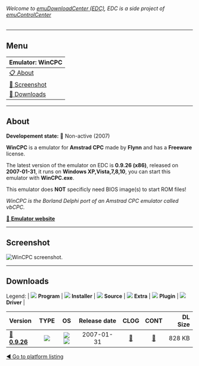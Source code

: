 ###### Welcome to [emuDownloadCenter (EDC)](https://github.com/PhoenixInteractiveNL/emuDownloadCenter/wiki/), EDC is a side project of [emuControlCenter](https://github.com/PhoenixInteractiveNL/emuControlCenter/wiki/)
***
## Menu
| **Emulator: WinCPC** |
|:---------|
| [:clipboard: About](#about) |
| [:sunrise: Screenshot](#screenshot) |
| [:floppy_disk: Downloads](#downloads) |
***
## About
**Developement state:** :red_circle: Non-active (2007)

**WinCPC** is a emulator for **Amstrad CPC** made by **Flynn** and has a **Freeware** license.

The latest version of the emulator on EDC is **0.9.26 (x86)**, released on **2007-01-31**, it runs on **Windows XP,Vista,7,8,10**, you can start this emulator with **WinCPC.exe**.

This emulator does **NOT** specificly need BIOS image(s) to start ROM files!

_WinCPC is the Borland Delphi port of an Amstrad CPC emulator called vbCPC._

[:link: **Emulator website**](http://www.wincpc.ch/?topic=projects-wincpc)
***
## Screenshot
![](https://raw.githubusercontent.com/PhoenixInteractiveNL/emuDownloadCenter/master/hooks/wincpc/emulator_screen_01.jpg "WinCPC screenshot.")
***
## Downloads
Legend:
| ![](https://raw.githubusercontent.com/wiki/PhoenixInteractiveNL/emuDownloadCenter/images_misc/icon_program_24.png) **Program** | 
![](https://raw.githubusercontent.com/wiki/PhoenixInteractiveNL/emuDownloadCenter/images_misc/icon_installer_24.png) **Installer** | 
![](https://raw.githubusercontent.com/wiki/PhoenixInteractiveNL/emuDownloadCenter/images_misc/icon_source_code_24.png) **Source** | 
![](https://raw.githubusercontent.com/wiki/PhoenixInteractiveNL/emuDownloadCenter/images_misc/icon_extra_24.png) **Extra** | 
![](https://raw.githubusercontent.com/wiki/PhoenixInteractiveNL/emuDownloadCenter/images_misc/icon_plugin_24.png) **Plugin** | 
![](https://raw.githubusercontent.com/wiki/PhoenixInteractiveNL/emuDownloadCenter/images_misc/icon_driver_24.png) **Driver** | 
 
| Version | TYPE | OS | Release date | CLOG | CONT | DL Size |
|:--------|:----:|:--:|:------------:|:----:|:----:|--------:|
| [:floppy_disk: **0.9.26**](https://github.com/PhoenixInteractiveNL/edc-repo0002/raw/master/wincpc/0.9.26.7z) | ![](https://raw.githubusercontent.com/wiki/PhoenixInteractiveNL/emuDownloadCenter/images_misc/icon_program_24.png) | ![](https://raw.githubusercontent.com/wiki/PhoenixInteractiveNL/emuDownloadCenter/images_misc/logo_windows_24.png)![](https://raw.githubusercontent.com/wiki/PhoenixInteractiveNL/emuDownloadCenter/images_misc/icon_32-bit_24.png) | 2007-01-31 | [:page_facing_up:](https://github.com/PhoenixInteractiveNL/edc-repo0002/blob/master/wincpc/0.9.26_changelog.txt) | [:mag_right:](https://github.com/PhoenixInteractiveNL/edc-repo0002/blob/master/wincpc/0.9.26_contents.txt) | 828 KB |

[:arrow_backward: Go to platform listing](https://github.com/PhoenixInteractiveNL/emuDownloadCenter/wiki/EDC-Platform-List)
